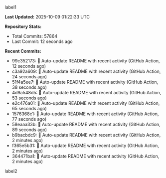 
label1 
<!-- ACTIVITY_START -->
**Last Updated:** 2025-10-09 01:22:33 UTC

**Repository Stats:**
- Total Commits: 57864
- Last Commit: 12 seconds ago

**Recent Commits:**
- 99c352173: 🤖 Auto-update README with recent activity (GitHub Action, 12 seconds ago)
- c3a92a609: 🤖 Auto-update README with recent activity (GitHub Action, 24 seconds ago)
- 51f4a5ee7: 🤖 Auto-update README with recent activity (GitHub Action, 38 seconds ago)
- 4d9a548d5: 🤖 Auto-update README with recent activity (GitHub Action, 53 seconds ago)
- e2c476a01: 🤖 Auto-update README with recent activity (GitHub Action, 65 seconds ago)
- 1576368c1: 🤖 Auto-update README with recent activity (GitHub Action, 77 seconds ago)
- 58eaaa33b: 🤖 Auto-update README with recent activity (GitHub Action, 89 seconds ago)
- b9bacbdc9: 🤖 Auto-update README with recent activity (GitHub Action, 2 minutes ago)
- f365e5b31: 🤖 Auto-update README with recent activity (GitHub Action, 2 minutes ago)
- 364471ba1: 🤖 Auto-update README with recent activity (GitHub Action, 2 minutes ago)
<!-- ACTIVITY_END -->

label2
